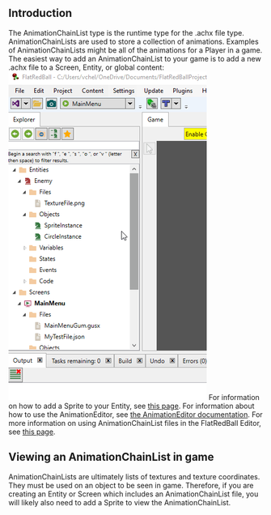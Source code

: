 ## Introduction

The AnimationChainList type is the runtime type for the .achx file type. AnimationChainLists are used to store a collection of animations. Examples of AnimationChainLists might be all of the animations for a Player in a game. The easiest way to add an AnimationChainList to your game is to add a new .achx file to a Screen, Entity, or global content: [![](/media/2016-01-20_16_19_33.gif)](/media/2016-01-20_16_19_33.gif) For information on how to add a Sprite to your Entity, see [this page](/documentation/tutorials/glue-tutorials/adding-objects-to-entities.md "Glue:Tutorials:Adding objects to Entities"). For information about how to use the AnimationEditor, see [the AnimationEditor documentation](/documentation/tools/glue-gluevault-component-pages-animationeditor-plugin.md). For more information on using AnimationChainList files in the FlatRedBall Editor, see [this page](/documentation/tutorials/glue-tutorials/using-animation-chains.md "Glue:Tutorials:Using Animation Chains").

## Viewing an AnimationChainList in game

AnimationChainLists are ultimately lists of textures and texture coordinates. They must be used on an object to be seen in game. Therefore, if you are creating an Entity or Screen which includes an AnimationChainList file, you will likely also need to add a Sprite to view the AnimationChainList.  
